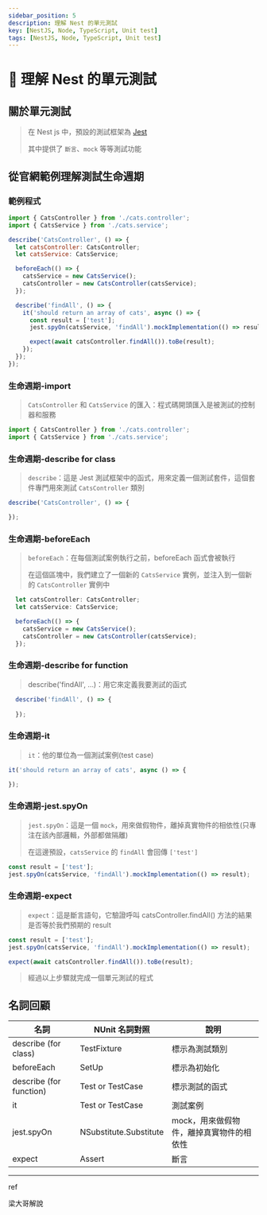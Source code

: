 ```yaml
---
sidebar_position: 5
description: 理解 Nest 的單元測試
key: [NestJS, Node, TypeScript, Unit test]
tags: [NestJS, Node, TypeScript, Unit test]
---
```


# 🐔 理解 Nest 的單元測試

## 關於單元測試

> 在 Nest js 中，預設的測試框架為 [Jest](https://github.com/jestjs/jest)
>
> 其中提供了 `斷言`、`mock` 等等測試功能

## 從官網範例理解測試生命週期

### 範例程式

```js
import { CatsController } from './cats.controller';
import { CatsService } from './cats.service';

describe('CatsController', () => {
  let catsController: CatsController;
  let catsService: CatsService;

  beforeEach(() => {
    catsService = new CatsService();
    catsController = new CatsController(catsService);
  });

  describe('findAll', () => {
    it('should return an array of cats', async () => {
      const result = ['test'];
      jest.spyOn(catsService, 'findAll').mockImplementation(() => result);

      expect(await catsController.findAll()).toBe(result);
    });
  });
});
```

### 生命週期-import

> `CatsController` 和 `CatsService` 的匯入：程式碼開頭匯入是被測試的控制器和服務

```js
import { CatsController } from './cats.controller';
import { CatsService } from './cats.service';
```

### 生命週期-describe for class

> `describe`：這是 Jest 測試框架中的函式，用來定義一個測試套件，這個套件專門用來測試 `CatsController` 類別

```js
describe('CatsController', () => {

});
```

### 生命週期-beforeEach

> `beforeEach`：在每個測試案例執行之前，beforeEach 函式會被執行
>
> 在這個區塊中，我們建立了一個新的 `CatsService` 實例，並注入到一個新的 `CatsController` 實例中

```js
  let catsController: CatsController;
  let catsService: CatsService;

  beforeEach(() => {
    catsService = new CatsService();
    catsController = new CatsController(catsService);
  });
```

### 生命週期-describe for function

> describe('findAll', ...)：用它來定義我要測試的函式

```js
  describe('findAll', () => {
    
  });
```

### 生命週期-it

> `it`：他的單位為一個測試案例(test case)

```js
it('should return an array of cats', async () => {

});
```

### 生命週期-jest.spyOn

> `jest.spyOn`：這是一個 `mock`，用來做假物件，離掉真實物件的相依性(只專注在該內部邏輯，外部都做隔離)
>
> 在這邊預設，`catsService` 的 `findAll` 會回傳 `['test']`

```js
const result = ['test'];
jest.spyOn(catsService, 'findAll').mockImplementation(() => result);
```

### 生命週期-expect

> `expect`：這是斷言語句，它驗證呼叫 catsController.findAll() 方法的結果是否等於我們預期的 result

```js
const result = ['test'];
jest.spyOn(catsService, 'findAll').mockImplementation(() => result);

expect(await catsController.findAll()).toBe(result);
```

> 經過以上步驟就完成一個單元測試的程式

## 名詞回顧

| 名詞 | NUnit 名詞對照 | 說明 |
|--- | --- | --- |
| describe (for class) | TestFixture  | 標示為測試類別 |
| beforeEach | SetUp | 標示為初始化 |
| describe (for function) | Test or TestCase | 標示測試的函式 |
| it | Test or TestCase | 測試案例 |
| jest.spyOn | NSubstitute.Substitute | mock，用來做假物件，離掉真實物件的相依性 |
| expect | Assert | 斷言 |

---

ref

梁大哥解說
